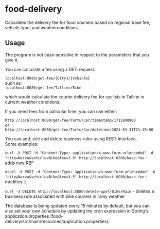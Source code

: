 # food-delivery

Calculates the delivery fee for food couriers based on regional base fee, vehicle type, and weatherconditions.

## Usage

The program is not case-sensitive in respect to the parameters that you give it.

You can calculate a fee using a GET-request:

`localhost:8080/get-fee/{City}/{Vehicle}`</br>
such as:</br>
`localhost:8080/get-fee/Tallinn/Bike`

which would calculate the courier delivery fee for cyclists in Tallinn in current weather conditions.

If you need fees from paticular time, you can use either:

`http://localhost:8080/get-fee/Tartu/Car/timestamp/1711908900`</br>
or</br>
`http://localhost:8080/get-fee/Tartu/Car/datetime/2024-03-31T21:15:00`

You can add, edit and delete business rules using REST interface.</br>
Some examples:

`curl -X POST -H "Content-Type: application/x-www-form-urlencoded" -d "city=Narva&vehicle=Bike&fee=3.0" http://localhost:8080/base-fee` - adds new RBF

`mcurl -X POST -H "Content-Type: application/x-www-form-urlencoded" -d "city=Narva&vehicle=Bike&fee=3.5" http://localhost:8080/base-fee` - modifies it

`curl -X DELETE http://localhost:8080/delete-wpef/Bike/Rain` - deletes a business rule associated with bike couriers in rainy weather


The database is being updated every 15 minutes by default, but you can also set your own schedule by updating the cron expression in Spring's application.properties (food-delivery/src/main/resources/application.properties).

